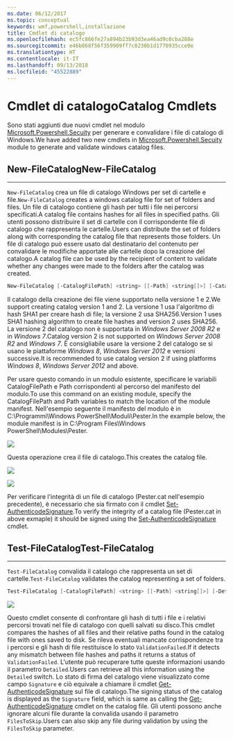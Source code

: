 ```yaml
---
ms.date: 06/12/2017
ms.topic: conceptual
keywords: wmf,powershell,installazione
title: Cmdlet di catalogo
ms.openlocfilehash: ec5fc866fe27a894b23b93d3ea46ad9c0cba288e
ms.sourcegitcommit: e46b868f56f359909ff7c8230b1d1770935cce0e
ms.translationtype: HT
ms.contentlocale: it-IT
ms.lasthandoff: 09/13/2018
ms.locfileid: "45522889"
---
```

# <a name="catalog-cmdlets"></a><span data-ttu-id="55706-103">Cmdlet di catalogo</span><span class="sxs-lookup"><span data-stu-id="55706-103">Catalog Cmdlets</span></span>

<span data-ttu-id="55706-104">Sono stati aggiunti due nuovi cmdlet nel modulo [Microsoft.Powershell.Secuity](https://technet.microsoft.com/library/hh847877.aspx) per generare e convalidare i file di catalogo di Windows.</span><span class="sxs-lookup"><span data-stu-id="55706-104">We have added two new cmdlets in [Microsoft.Powershell.Secuity](https://technet.microsoft.com/library/hh847877.aspx) module to generate and validate windows catalog files.</span></span>

## <a name="new-filecatalog"></a><span data-ttu-id="55706-105">New-FileCatalog</span><span class="sxs-lookup"><span data-stu-id="55706-105">New-FileCatalog</span></span>
--------------------------------

<span data-ttu-id="55706-106">`New-FileCatalog` crea un file di catalogo Windows per set di cartelle e file.</span><span class="sxs-lookup"><span data-stu-id="55706-106">`New-FileCatalog` creates a windows catalog file for set of folders and files.</span></span> <span data-ttu-id="55706-107">Un file di catalogo contiene gli hash per tutti i file nei percorsi specificati.</span><span class="sxs-lookup"><span data-stu-id="55706-107">A catalog file contains hashes for all files in specified paths.</span></span> <span data-ttu-id="55706-108">Gli utenti possono distribuire il set di cartelle con il corrispondente file di catalogo che rappresenta le cartelle.</span><span class="sxs-lookup"><span data-stu-id="55706-108">Users can distribute the set of folders along with corresponding the catalog file that represents those folders.</span></span> <span data-ttu-id="55706-109">Un file di catalogo può essere usato dal destinatario del contenuto per convalidare le modifiche apportate alle cartelle dopo la creazione del catalogo.</span><span class="sxs-lookup"><span data-stu-id="55706-109">A catalog file can be used by the recipient of content to validate whether any changes were made to the folders after the catalog was created.</span></span>

```powershell
New-FileCatalog [-CatalogFilePath] <string> [[-Path] <string[]>] [-CatalogVersion <int>] [-WhatIf] [-Confirm] [<CommonParameters>]
```
<span data-ttu-id="55706-110">Il catalogo della creazione dei file viene supportato nella versione 1 e 2.</span><span class="sxs-lookup"><span data-stu-id="55706-110">We support creating catalog version 1 and 2.</span></span> <span data-ttu-id="55706-111">La versione 1 usa l'algoritmo di hash SHA1 per creare hash di file; la versione 2 usa SHA256.</span><span class="sxs-lookup"><span data-stu-id="55706-111">Version 1 uses SHA1 hashing algorithm to create file hashes and version 2 uses SHA256.</span></span> <span data-ttu-id="55706-112">La versione 2 del catalogo non è supportata in *Windows Server 2008 R2* e in *Windows 7*.</span><span class="sxs-lookup"><span data-stu-id="55706-112">Catalog version 2 is not supported on *Windows Server 2008 R2* and *Windows 7*.</span></span> <span data-ttu-id="55706-113">È consigliabile usare la versione 2 del catalogo se si usano le piattaforme *Windows 8*, *Windows Server 2012* e versioni successive.</span><span class="sxs-lookup"><span data-stu-id="55706-113">It is recommended to use catalog version 2 if using platforms *Windows 8*, *Windows Server 2012* and above.</span></span>

<span data-ttu-id="55706-114">Per usare questo comando in un modulo esistente, specificare le variabili CatalogFilePath e Path corrispondenti al percorso del manifesto del modulo.</span><span class="sxs-lookup"><span data-stu-id="55706-114">To use this command on an existing module, specify the CatalogFilePath and Path variables to match the location of the module manifest.</span></span> <span data-ttu-id="55706-115">Nell'esempio seguente il manifesto del modulo è in C:\Programmi\Windows PowerShell\Moduli\Pester.</span><span class="sxs-lookup"><span data-stu-id="55706-115">In the example below, the module manifest is in C:\Program Files\Windows PowerShell\Modules\Pester.</span></span>

![](../images/NewFileCatalog.jpg)

<span data-ttu-id="55706-116">Questa operazione crea il file di catalogo.</span><span class="sxs-lookup"><span data-stu-id="55706-116">This creates the catalog file.</span></span>

![](../images/CatalogFile1.jpg)

![](../images/CatalogFile2.jpg)

<span data-ttu-id="55706-117">Per verificare l'integrità di un file di catalogo (Pester.cat nell'esempio precedente), è necessario che sia firmato con il cmdlet [Set-AuthenticodeSignature](https://technet.microsoft.com/library/hh849819.aspx).</span><span class="sxs-lookup"><span data-stu-id="55706-117">To verify the integrity of a catalog file (Pester.cat in above exmaple) it should be signed using the [Set-AuthenticodeSignature](https://technet.microsoft.com/library/hh849819.aspx) cmdlet.</span></span>


## <a name="test-filecatalog"></a><span data-ttu-id="55706-118">Test-FileCatalog</span><span class="sxs-lookup"><span data-stu-id="55706-118">Test-FileCatalog</span></span>
--------------------------------

<span data-ttu-id="55706-119">`Test-FileCatalog` convalida il catalogo che rappresenta un set di cartelle.</span><span class="sxs-lookup"><span data-stu-id="55706-119">`Test-FileCatalog` validates the catalog representing a set of folders.</span></span>

```powershell
Test-FileCatalog [-CatalogFilePath] <string> [[-Path] <string[]>] [-Detailed] [-FilesToSkip <string[]>] [-WhatIf] [-Confirm] [<CommonParameters>]
```

![](../images/TestFileCatalog.jpg)

<span data-ttu-id="55706-120">Questo cmdlet consente di confrontare gli hash di tutti i file e i relativi percorsi trovati nel file di catalogo con quelli salvati su disco.</span><span class="sxs-lookup"><span data-stu-id="55706-120">This cmdlet compares the hashes of all files and their relative paths found in the catalog file with ones saved to disk.</span></span> <span data-ttu-id="55706-121">Se rileva eventuali mancate corrispondenze tra i percorsi e gli hash di file restituisce lo stato `ValidationFailed`.</span><span class="sxs-lookup"><span data-stu-id="55706-121">If it detects any mismatch between file hashes and paths it returns a status of `ValidationFailed`.</span></span>
<span data-ttu-id="55706-122">L'utente può recuperare tutte queste informazioni usando il parametro `Detailed`.</span><span class="sxs-lookup"><span data-stu-id="55706-122">Users can retrieve all this information using the `Detailed` switch.</span></span> <span data-ttu-id="55706-123">Lo stato di firma del catalogo viene visualizzato come campo `Signature` e ciò equivale a chiamare il cmdlet [Get-AuthenticodeSignature](https://technet.microsoft.com/library/hh849805.aspx) sul file di catalogo.</span><span class="sxs-lookup"><span data-stu-id="55706-123">The signing status of the catalog is displayed as the `Signature` field, which is same as calling the [Get-AuthenticodeSignature](https://technet.microsoft.com/library/hh849805.aspx) cmdlet on the catalog file.</span></span>
<span data-ttu-id="55706-124">Gli utenti possono anche ignorare alcuni file durante la convalida usando il parametro `FilesToSkip`.</span><span class="sxs-lookup"><span data-stu-id="55706-124">Users can also skip any file during validation by using the `FilesToSkip` parameter.</span></span>
